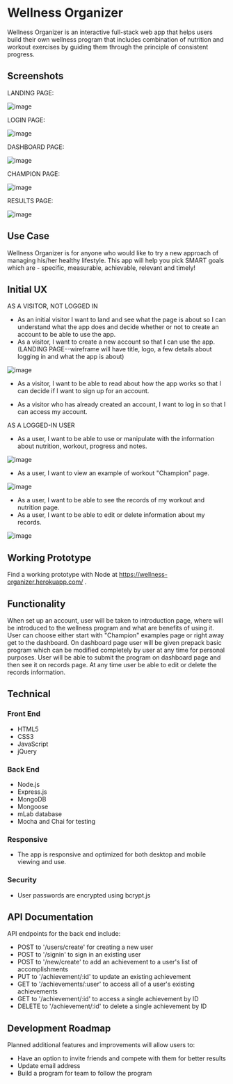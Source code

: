 # Wellness Organizer

Wellness Organizer is an interactive full-stack web app that helps users build their own wellness program that includes combination of nutrition and workout exercises by guiding them through the principle of consistent progress.

## Screenshots


LANDING PAGE:

![image](https://user-images.githubusercontent.com/31460531/38280706-d5a39ae2-3774-11e8-8030-2b9e7ad23342.png)


LOGIN PAGE:

![image](https://user-images.githubusercontent.com/31460531/38280734-f704b2f2-3774-11e8-9526-82c7f7b414c5.png)


DASHBOARD PAGE:

![image](https://user-images.githubusercontent.com/31460531/38280745-08d9dbe2-3775-11e8-9319-0933a50d1542.png)


CHAMPION PAGE: 

![image](https://user-images.githubusercontent.com/31460531/38280777-2c88c7e2-3775-11e8-88bc-08862931e7d9.png)


RESULTS PAGE:

![image](https://user-images.githubusercontent.com/31460531/38280797-4171435a-3775-11e8-89c1-08a93ac6f53c.png)

## Use Case
Wellness Organizer is for anyone who would like to try a new approach of managing his/her healthy lifestyle. This app will help you pick SMART goals which are - specific, measurable, achievable, relevant and timely!

## Initial UX

AS A VISITOR, NOT LOGGED IN

* As an initial visitor I want to land and see what the page is about so I can understand what the app does and decide whether or not to create an account to be able to use the app.
* As a visitor, I want to create a new account so that I can use the app.
(LANDING PAGE--wireframe will have title, logo, a few details about logging in and what the app is about)

![image](https://user-images.githubusercontent.com/31460531/38281013-7f4f3bcc-3776-11e8-9232-81b5219ff87a.png)

* As a visitor, I want to be able to read about how the app works so that I can decide if I want to sign up for an account.

* As a visitor who has already created an account, I want to log in so that I can access my account.

AS A LOGGED-IN USER

* As a user, I want to be able to use or manipulate with the information about nutrition, workout, progress and notes.

![image](https://user-images.githubusercontent.com/31460531/38281240-a68605e4-3777-11e8-8c0b-5c44578710a6.png)

* As a user, I want to view an example of workout "Champion" page.

![image](https://user-images.githubusercontent.com/31460531/38281288-e2ca84f8-3777-11e8-8ff1-7b4293c73c13.png)

* As a user, I want to be able to see the records of my workout and nutrition page.
* As a user, I want to be able to edit or delete information about my records.

![image](https://user-images.githubusercontent.com/31460531/38281326-1cc04b0c-3778-11e8-9765-ea87db7e0d6c.png)


## Working Prototype
Find a working prototype with Node at https://wellness-organizer.herokuapp.com/ .

## Functionality
When set up an account, user will be taken to introduction page, where will be introduced to the wellness program and what are benefits of using it. User can choose either start with "Champion" examples page or right away get to the dashboard. On dashboard page user will be given prepack basic program which can be modified completely by user at any time for personal purposes. User will be able to submit the program on dashboard page and then see it on records page. At any time user be able to edit or delete the records information.

## Technical


### Front End
* HTML5
* CSS3
* JavaScript
* jQuery
### Back End
* Node.js
* Express.js
* MongoDB
* Mongoose
* mLab database
* Mocha and Chai for testing

### Responsive
* The app is responsive and optimized for both desktop and mobile viewing and use.

### Security
* User passwords are encrypted using bcrypt.js

## API Documentation
API endpoints for the back end include:
* POST to '/users/create' for creating a new user
* POST to '/signin' to sign in an existing user
* POST to '/new/create' to add an achievement to a user's list of accomplishments
* PUT to '/achievement/:id' to update an existing achievement
* GET to '/achievements/:user' to access all of a user's existing achievements
* GET to '/achievement/:id' to access a single achievement by ID
* DELETE to '/achievement/:id' to delete a single achievement by ID

## Development Roadmap
Planned additional features and improvements will allow users to:
* Have an option to invite friends and compete with them for better results
* Update email address
* Build a program for team to follow the program
